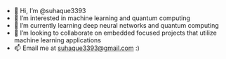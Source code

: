 - 👋 Hi, I’m @suhaque3393
- 👀 I’m interested in machine learning and quantum computing
- 🌱 I’m currently learning deep neural networks and quantum computing 
- 💞️ I’m looking to collaborate on embedded focused projects that utilize machine learning applications
- 📫 Email me at suhaque3393@gmail.com :)

<!---
suhaque3393/suhaque3393 is a ✨ special ✨ repository because its `README.md` (this file) appears on your GitHub profile.
You can click the Preview link to take a look at your changes.
--->
